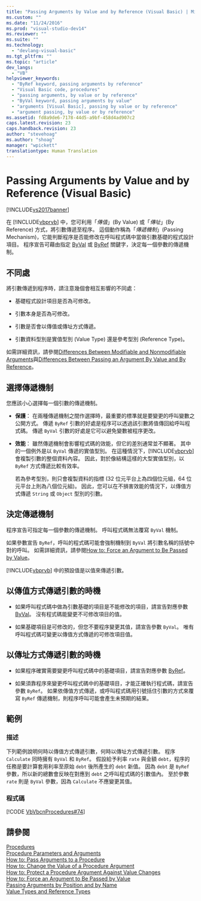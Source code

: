 ```yaml
---
title: "Passing Arguments by Value and by Reference (Visual Basic) | Microsoft Docs"
ms.custom: ""
ms.date: "11/24/2016"
ms.prod: "visual-studio-dev14"
ms.reviewer: ""
ms.suite: ""
ms.technology: 
  - "devlang-visual-basic"
ms.tgt_pltfrm: ""
ms.topic: "article"
dev_langs: 
  - "VB"
helpviewer_keywords: 
  - "ByRef keyword, passing arguments by reference"
  - "Visual Basic code, procedures"
  - "passing arguments, by value or by reference"
  - "ByVal keyword, passing arguments by value"
  - "arguments [Visual Basic], passing by value or by reference"
  - "argument passing, by value or by reference"
ms.assetid: fd8a9de6-7178-44d5-a9bf-458d4ad907c2
caps.latest.revision: 23
caps.handback.revision: 23
author: "stevehoag"
ms.author: "shoag"
manager: "wpickett"
translationtype: Human Translation
---
```

# Passing Arguments by Value and by Reference (Visual Basic)
[!INCLUDE[vs2017banner](../../../../csharp/includes/vs2017banner.md)]

在 [!INCLUDE[vbprvb](../../../../csharp/programming-guide/concepts/linq/includes/vbprvb_md.md)] 中，您可利用「*傳值*」\(By Value\) 或「*傳址*」\(By Reference\) 方式，將引數傳遞至程序。  這個動作稱為「*傳遞機制*」\(Passing Mechanism\)，它能判斷程序是否能修改在呼叫程式碼中當做引數基礎的程式設計項目。  程序宣告可藉由指定 [ByVal](../../../../visual-basic/language-reference/modifiers/byval.md) 或 [ByRef](../../../../visual-basic/language-reference/modifiers/byref.md) 關鍵字，決定每一個參數的傳遞機制。  
  
## 不同處  
 將引數傳遞到程序時，請注意幾個會相互影響的不同處：  
  
-   基礎程式設計項目是否為可修改。  
  
-   引數本身是否為可修改。  
  
-   引數是否會以傳值或傳址方式傳遞。  
  
-   引數資料型別是實值型別 \(Value Type\) 還是參考型別 \(Reference Type\)。  
  
 如需詳細資訊，請參閱[Differences Between Modifiable and Nonmodifiable Arguments](../../../../visual-basic/programming-guide/language-features/procedures/differences-between-modifiable-and-nonmodifiable-arguments.md)與[Differences Between Passing an Argument By Value and By Reference](../../../../visual-basic/programming-guide/language-features/procedures/differences-between-passing-an-argument-by-value-and-by-reference.md)。  
  
## 選擇傳遞機制  
 您應該小心選擇每一個引數的傳遞機制。  
  
-   **保護**：  在兩種傳遞機制之間作選擇時，最重要的標準就是要變更的呼叫變數之公開方式。  傳遞 `ByRef` 引數的好處是程序可以透過該引數將值傳回給呼叫程式碼。  傳遞 `ByVal` 引數的好處是它可以避免變數被程序更改。  
  
-   **效能**：  雖然傳遞機制會影響程式碼的效能，但它的差別通常並不顯著。  其中的一個例外是以 `ByVal` 傳遞的實值型別。  在這種情況下，[!INCLUDE[vbprvb](../../../../csharp/programming-guide/concepts/linq/includes/vbprvb_md.md)] 會複製引數的整個資料內容。  因此，對於像結構這樣的大型實值型別，以 `ByRef` 方式傳遞比較有效率。  
  
     若為參考型別，則只會複製資料的指標 \(32 位元平台上為四個位元組，64 位元平台上則為八個位元組\)。  因此，您可以在不損害效能的情況下，以傳值方式傳遞 `String` 或 `Object` 型別的引數。  
  
## 決定傳遞機制  
 程序宣告可指定每一個參數的傳遞機制。  呼叫程式碼無法覆寫 `ByVal` 機制。  
  
 如果參數宣告 `ByRef`，呼叫的程式碼可能會強制機制到 `ByVal` 將引數名稱的括號中對的呼叫。  如需詳細資訊，請參閱[How to: Force an Argument to Be Passed by Value](../../../../visual-basic/programming-guide/language-features/procedures/how-to-force-an-argument-to-be-passed-by-value.md)。  
  
 [!INCLUDE[vbprvb](../../../../csharp/programming-guide/concepts/linq/includes/vbprvb_md.md)] 中的預設值是以值來傳遞引數。  
  
## 以傳值方式傳遞引數的時機  
  
-   如果呼叫程式碼中做為引數基礎的項目是不能修改的項目，請宣告對應參數 [ByVal](../../../../visual-basic/language-reference/modifiers/byval.md)。  沒有程式碼能變更不可修改項目的值。  
  
-   如果基礎項目是可修改的，但您不要程序變更其值，請宣告參數 `ByVal`。  唯有呼叫程式碼可變更以傳值方式傳遞的可修改項目值。  
  
## 以傳址方式傳遞引數的時機  
  
-   如果程序確實需要變更呼叫程式碼中的基礎項目，請宣告對應參數 [ByRef](../../../../visual-basic/language-reference/modifiers/byref.md)。  
  
-   如果須靠程序來變更呼叫程式碼中的基礎項目，才能正確執行程式碼，請宣告參數 `ByRef`。  如果依傳值方式傳遞，或呼叫程式碼用引號括住引數的方式來覆寫 `ByRef` 傳遞機制，則程序呼叫可能會產生未預期的結果。  
  
## 範例  
  
### 描述  
 下列範例說明何時以傳值方式傳遞引數，何時以傳址方式傳遞引數。  程序 `Calculate` 同時擁有 `ByVal` 和 `ByRef`。  假設給予利率 `rate` 與金額 `debt`，程序的任務是要計算套用利率至原始 `debt` 後所產生的 `debt` 新值。  因為 `debt` 是 `ByRef` 參數，所以新的總數會反映在對應到 `debt` 之呼叫程式碼的引數值內。  至於參數 `rate` 則是 `ByVal` 參數，因為 `Calculate` 不應變更其值。  
  
### 程式碼  
 [!CODE [VbVbcnProcedures#74](../CodeSnippet/VS_Snippets_VBCSharp/VbVbcnProcedures#74)]  
  
## 請參閱  
 [Procedures](../../../../visual-basic/programming-guide/language-features/procedures/index.md)   
 [Procedure Parameters and Arguments](../../../../visual-basic/programming-guide/language-features/procedures/procedure-parameters-and-arguments.md)   
 [How to: Pass Arguments to a Procedure](../../../../visual-basic/programming-guide/language-features/procedures/how-to-pass-arguments-to-a-procedure.md)   
 [How to: Change the Value of a Procedure Argument](../../../../visual-basic/programming-guide/language-features/procedures/how-to-change-the-value-of-a-procedure-argument.md)   
 [How to: Protect a Procedure Argument Against Value Changes](../../../../visual-basic/programming-guide/language-features/procedures/how-to-protect-a-procedure-argument-against-value-changes.md)   
 [How to: Force an Argument to Be Passed by Value](../../../../visual-basic/programming-guide/language-features/procedures/how-to-force-an-argument-to-be-passed-by-value.md)   
 [Passing Arguments by Position and by Name](../../../../visual-basic/programming-guide/language-features/procedures/passing-arguments-by-position-and-by-name.md)   
 [Value Types and Reference Types](../../../../visual-basic/programming-guide/language-features/data-types/value-types-and-reference-types.md)